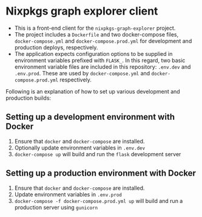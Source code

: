# Nixpkgs graph explorer client

* This is a front-end client for the `nixpkgs-graph-explorer` project.
* The project includes a `Dockerfile` and two docker-compose files,
  `docker-compose.yml` and `docker-compose.prod.yml` for development and
  production deploys, respectively.
* The application expects configuration options to be supplied in environment
  variables prefixed with `FLASK_`. In this regard, two basic environment
  variable files are included in this repository: `.env.dev` and `.env.prod`.
  These are used by `docker-compose.yml` and `docker-compose.prod.yml`
  respectively.

Following is an explanation of how to set up various development and production
builds:


## Setting up a development environment with Docker

1. Ensure that `docker` and `docker-compose` are installed.
2. Optionally update environment variables in `.env.dev`
3. `docker-compose up` will build and run the `flask` development server

## Setting up a production environment with Docker

1. Ensure that `docker` and `docker-compose` are installed.
2. Update environment variables in `.env.prod`
3. `docker-compose -f docker-compose.prod.yml up` will build and run a production server using `gunicorn`
